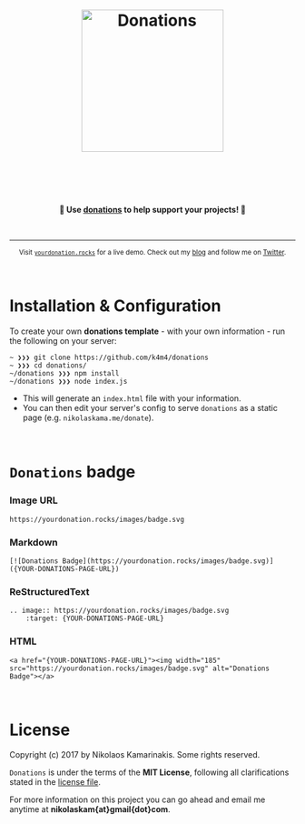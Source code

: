 <h1 align="center">
	<img width="250" src="https://i.ibb.co/9YC4yY6/heart3.png" alt="Donations"><p>
</h1>

<br>
<p align="center">
	<br><br>
	<b>🙌 Use <a href="https://paypal.me/abderrafielamhali">donations</a> to help support <b>your</b> projects! 🙌</b>
</p>
<br>

---

<p align="center">
	<sub>Visit <a href="https://yourdonation.rocks"><code>yourdonation.rocks</code></a> for a live demo. Check out my <a href="https://nikolaskama.me">blog</a> and follow me on <a href="https://twitter.com/nikolaskama">Twitter</a>.</sub>
</p>

<br>


# Installation & Configuration

To create your own **donations template** - with your own information - run the following on your server:

```
~ ❯❯❯ git clone https://github.com/k4m4/donations
~ ❯❯❯ cd donations/
~/donations ❯❯❯ npm install
~/donations ❯❯❯ node index.js
```

- This will generate an `index.html` file with your information.
- You can then edit your server's config to serve `donations` as a static page (e.g. `nikolaskama.me/donate`).

<br>

# `Donations` badge

### Image URL

```
https://yourdonation.rocks/images/badge.svg
```

### Markdown

```
[![Donations Badge](https://yourdonation.rocks/images/badge.svg)]({YOUR-DONATIONS-PAGE-URL})
```

### ReStructuredText

```
.. image:: https://yourdonation.rocks/images/badge.svg
    :target: {YOUR-DONATIONS-PAGE-URL}
```

### HTML

```
<a href="{YOUR-DONATIONS-PAGE-URL}"><img width="185" src="https://yourdonation.rocks/images/badge.svg" alt="Donations Badge"></a>
```

<br>

# License

Copyright (c) 2017 by Nikolaos Kamarinakis. Some rights reserved.

`Donations` is under the terms of the **MIT License**, following all clarifications stated in the [license file](license.md).

For more information on this project you can go ahead and email me anytime at **nikolaskam{at}gmail{dot}com**.
